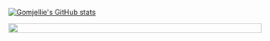 [![Gomjellie's GitHub stats](https://github-readme-stats.vercel.app/api?username=gomjellie)](https://github.com/gomjellie/github-readme-stats)

<div style="display: flex;">
    <div class="notion-cursor-default" style="position: relative; overflow: hidden; flex-grow: 1;">
        <div style="position: relative;">
            <div style="height: 100%; width: 100%;"><img
                    style="display: block; object-fit: cover; border-top-left-radius: 1px; border-top-right-radius: 1px; border-bottom-right-radius: 1px; border-bottom-left-radius: 1px; width: 100%; pointer-events: auto;"
                    src="https://notion-ga.ohwhos.vercel.app/collect?tid=UA-102235776-2&amp;host=notion.so&amp;page=/github/gomjellie">
            </div>
        </div>
    </div>
</div>
